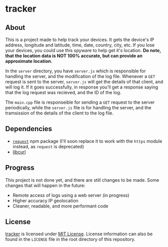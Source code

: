 # tracker

## About
This is a project made to help track your devices. It gets the device's IP address, longitude and latitude, time, date, country, city, etc.
If you lose your devices, you could use this spyware to help get it's location.
**Do note, that the location data is NOT 100% accurate, but can provide an approximate location.**

In the `server` directory, you have `server.js` which is responsible for handling the server, and the modification of the log file.
Whenever a `GET` request is sent to the server, `server.js` will get the details of that client, and will log it.
If it goes successfully, in response you'll get a response saying that the log request was recieved, and the ID of the log.

The `main.cpp` file is responseible for sending a `GET` request to the server periodically, while the `server.js` file is for handling the server, and the tramsission of the details of the client to the log file.

## Dependencies
- [`request`](https://www.npmjs.com/package/request) npm package (I'll soon replace it to work with the `https` module instead, as `request` is deprecated)
- [libcurl](https://curl.se/libcurl/)

## Progress
This project is not done yet, and there are still changes to be made.
Some changes that will happen in the future:

- Remote access of logs using a web server (in progress)
- Higher accuracy IP geolocation
- Cleaner, readable, and more performant code

## License
[tracker](https://github.com/johnmanjohnston/tracker) is licensed under [MIT License](https://opensource.org/licenses/MIT).
License information can also be found in the `LICENSE` file in the root directory of this repository.
